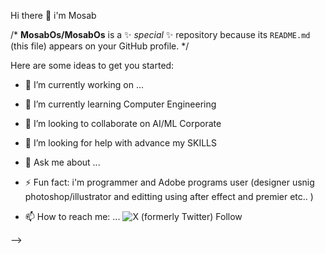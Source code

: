 Hi there 👋 i'm Mosab


/* **MosabOs/MosabOs** is a ✨ _special_ ✨ repository because its `README.md` (this file) appears on your GitHub profile. */

Here are some ideas to get you started:

- 🔭 I’m currently working on ...
- 🌱 I’m currently learning Computer Engineering
- 👯 I’m looking to collaborate on AI/ML Corporate
- 🤔 I’m looking for help with advance my SKILLS
- 💬 Ask me about ...
- ⚡ Fun fact: i'm programmer and Adobe programs user (designer usnig photoshop/illustrator and editting using after effect and premier etc.. )

- 📫 How to reach me: ...
![X (formerly Twitter) Follow](https://img.shields.io/twitter/follow/test)

-->
